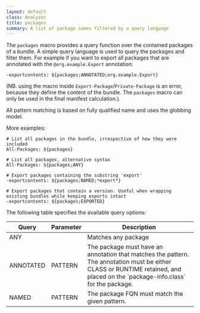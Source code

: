 ```yaml
---
layout: default
class: Analyzer
title: packages 
summary: A list of package names filtered by a query language
---
```



The `packages` macro provides a query function over the contained packages of a bundle. A simple query language is used to query the packages and filter them.
For example if you want to export all packages that are annotated with the `@org.example.Export` annotation:

    -exportcontents: ${packages;ANNOTATED;org.example.Export}

(NB. using the macro inside `Export-Package`/`Private-Package` is an error, because they define the content of the bundle. The `packages` macro can only be used in the final manifest calculation.).

All pattern matching is based on fully qualified name and uses the globbing model.

More examples:

    # List all packages in the bundle, irrespective of how they were included
    All-Packages: ${packages}

    # List all packages, alternative syntax
    All-Packages: ${packages;ANY}

    # Export packages containing the substring 'export'
    -exportcontents: ${packages;NAMED;*export*}
    
    # Export packages that contain a version. Useful when wrapping existing bundles while keeping exports intact
    -exportcontents: ${packages;EXPORTED}

The following table specifies the available query options:

<table>
<thead>
  <tr>
    <th>Query</th>
    <th>Parameter</th>
    <th>Description</th>
  </tr>
</thead>

<tr>
  <td>ANY</td>
  <td></td>
  <td>Matches any package</td>
</tr>

<tr>
  <td>ANNOTATED</td>
  <td>PATTERN</td>
  <td>The package must have an annotation that matches the pattern. The annotation must be either CLASS or RUNTIME retained, and placed on the `package-info.class` for the package.</td>
</tr>

<tr>
  <td>NAMED</td>
  <td>PATTERN</td>
  <td>The package FQN must match the given pattern.</td>
</tr>
</table>
